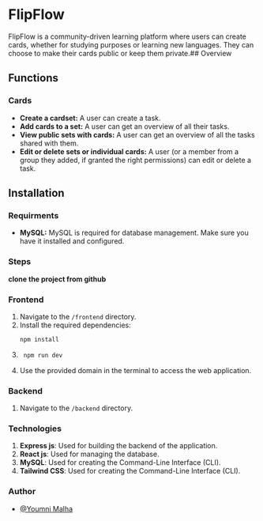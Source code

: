# FlipFlow
FlipFlow is a community-driven learning platform where users can create cards, whether for studying purposes or learning new languages. They can choose to make their cards public or keep them private.## Overview
## Functions

### Cards
- **Create a cardset:** A user can create a task.
- **Add cards to a set:** A user can get an overview of all their tasks.
- **View public sets with cards:** A user can get an overview of all the tasks shared with them.
- **Edit or delete sets or individual cards:** A user (or a member from a group they added, if granted the right permissions) can edit or delete a task.

## Installation
### Requirments 
- **MySQL:** MySQL is required for database management. Make sure you have it installed and configured.
### Steps
**clone the project from github**

### Frontend
1. Navigate to the `/frontend` directory.
2. Install the required dependencies:
   ```bash
   npm install
   ```
3. ```bash
    npm run dev
    ```
4. Use the provided domain in the terminal to access the web application.
   
### Backend
1. Navigate to the `/backend` directory.


### Technologies
1. **Express js**: Used for building the backend of the application.
2. **React js**: Used for managing the database.
3. **MySQL**: Used for creating the Command-Line Interface (CLI).
3. **Tailwind CSS**: Used for creating the Command-Line Interface (CLI).

### Author
- [@Youmni Malha](https://github.com/Youmni)
